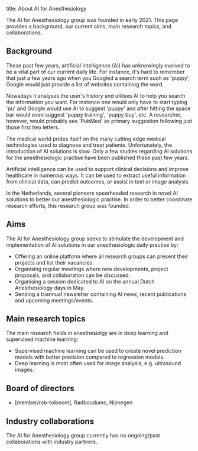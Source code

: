 title: About AI for Anesthesiology

The AI for Anesthesiology group was founded in early 2021. This page provides a background, our current aims, main research topics, and collaborations.

## Background
These past few years, artificial intelligence (AI) has unknowingly evolved to be a vital part of our current daily life. For instance, it's hard to remember that just a few years ago when you Googled a search term such as 'puppy', Google would just provide a list of websites containing the word. 

Nowadays it analyses the user's history and utilises AI to help you search the information you want. For instance one would only have to start typing 'pu' and Google would use AI to suggest 'puppy' and after hitting the space bar would even suggest 'puppy training', 'puppy buy', etc. A researcher, however, would probably see 'PubMed' as primary suggestion following just those first two letters. 

The medical world prides itself on the many cutting edge medical technologies used to diagnose and treat patients. Unfortunately, the introduction of AI solutions is slow. Only a few studies regarding AI solutions for the anesthesiologic practise have been published these past few years.

Artificial intelligence can be used to support clinical decisions and improve healthcare in numerous ways. It can be used to extract useful information from clinical data, can predict outcomes, or assist in text or image analysis. 

In the Netherlands, several pioneers spearheaded research in novel AI solutions to better our anesthesiologic practise. In order to better coordinate research efforts, this research group was founded.

## Aims
The AI for Anesthesiology group seeks to stimulate the development and implementation of AI solutions in our anesthesiologic daily practise by:

* Offering an online platform where all research groups can present their projects and list their vacancies.
* Organising regular meetings where new developments, project proposals, and collaboration can be discussed.
* Organising a session dedicated to AI on the annual Dutch Anesthesiology days in May.
* Sending a triannual newsletter containing AI news, recent publications and upcoming meetings/events.

## Main research topics
The main research fields in anesthesiolgy are in deep learning and supervised machine learning:

* Supervised machine learning can be used to create novel prediction models with better precision compared to regression models. 
* Deep learning is most often used for image analysis, e.g. ultrasound images.

## Board of directors
* [member/rob-tolboom], Radboudumc, Nijmegen

## Industry collaborations
The AI for Anesthesiology group currently has no ongoing/past collaborations with industry partners.